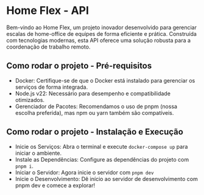 # Home Flex - API
Bem-vindo ao Home Flex, um projeto inovador desenvolvido para gerenciar escalas de home-office de equipes de forma eficiente e prática. Construída com tecnologias modernas, esta API oferece uma solução robusta para a coordenação de trabalho remoto.

## Como rodar o projeto - Pré-requisitos

- Docker: Certifique-se de que o Docker está instalado para gerenciar os serviços de forma integrada.
- Node.js v22: Necessário para desempenho e compatibilidade otimizados.
- Gerenciador de Pacotes: Recomendamos o uso de pnpm (nossa escolha preferida), mas npm ou yarn também são compatíveis.

## Como rodar o projeto - Instalação e Execução

- Inicie os Serviços: Abra o terminal e execute `docker-compose up` para iniciar o ambiente.
- Instale as Dependências: Configure as dependências do projeto com `pnpm i`.
- Iniciar o Servidor: Agora inicie o servidor com `pnpm dev`
- Inicie o Desenvolvimento: Dê início ao servidor de desenvolvimento com pnpm dev e comece a explorar!
